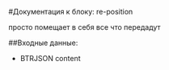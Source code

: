 #Документация к блоку: re-position

просто помещает в себя все что передадут

##Входные данные:

* BTRJSON content
